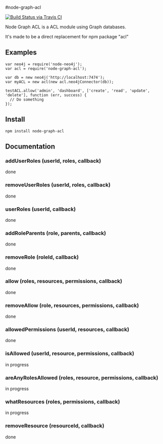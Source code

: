 #node-graph-acl

[![Build Status via Travis CI](https://travis-ci.org/ydigital-factory/node-graph-acl.svg?branch=master)](https://travis-ci.org/ydigital-factory/node-graph-acl)

Node Graph ACL is a ACL module using Graph databases.

It's made to be a direct replacement for npm package "acl"

## Examples

```
var neo4j = require('node-neo4j');
var acl = require('node-graph-acl');

var db = new neo4j('http://localhost:7474');
var myACL = new acl(new acl.neo4jConnector(db));

testACL.allow('admin', 'dashboard', ['create', 'read', 'update', 'delete'], function (err, success) {
  // Do something
});

```

## Install

```
npm install node-graph-acl
```

## Documentation

### addUserRoles (userId, roles, callback)

done

### removeUserRoles (userId, roles, callback)

done

### userRoles (userId, callback)

done

### addRoleParents (role, parents, callback)

done

### removeRole (roleId, callback)

done

### allow (roles, resources, permissions, callback)

done

### removeAllow (role, resources, permissions, callback)

done

### allowedPermissions (userId, resources, callback)

done

### isAllowed (userId, resource, permissions, callback)

in progress

### areAnyRolesAllowed (roles, resource, permissions, callback)

in progress

### whatResources (roles, permissions, callback)

in progress

### removeResource (resourceId, callback)
                                                                                                                                                               
done
